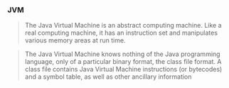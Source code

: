 ### JVM

>The Java Virtual Machine is an abstract computing machine. Like a real computing machine, it has an instruction set and manipulates various memory areas at run time.

>The Java Virtual Machine knows nothing of the Java programming language, only of a particular binary format, the class file format.
>A class file contains Java Virtual Machine instructions (or bytecodes) and a symbol table, as well as other ancillary information
